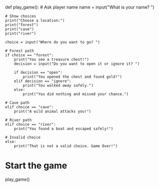 def play_game():
    # Ask player name
    name = input("What is your name? ")

    # Show choices
    print("Choose a location:")
    print("forest")
    print("cave")
    print("river")

    choice = input("Where do you want to go? ")

    # Forest path
    if choice == "forest":
        print("You see a treasure chest!")
        decision = input("Do you want to open it or ignore it? ")

        if decision == "open":
            print("You opened the chest and found gold!")
        elif decision == "ignore":
            print("You walked away safely.")
        else:
            print("You did nothing and missed your chance.")

    # Cave path
    elif choice == "cave":
        print("A wild animal attacks you!")

    # River path
    elif choice == "river":
        print("You found a boat and escaped safely!")

    # Invalid choice
    else:
        print("That is not a valid choice. Game Over!")

# Start the game
play_game()
